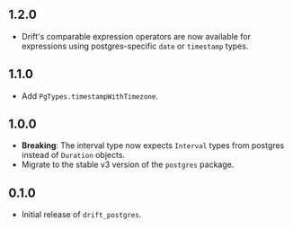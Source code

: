 ## 1.2.0

- Drift's comparable expression operators are now available for expressions
  using postgres-specific `date` or `timestamp` types.

## 1.1.0

- Add `PgTypes.timestampWithTimezone`.

## 1.0.0

- __Breaking__: The interval type now expects `Interval` types from postgres
  instead of `Duration` objects.
- Migrate to the stable v3 version of the `postgres` package.

## 0.1.0

- Initial release of `drift_postgres`.

